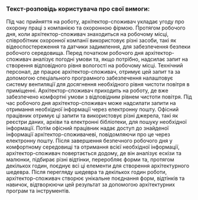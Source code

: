 ### Текст-розповідь користувача про свої вимоги:
Під час прийняття на роботу, архітектор-споживач укладає угоду про охорону праці з компанією та охоронною фірмою.
Протягом робочого дня, коли архітектор-споживач знаходиться на робочому місці, співробітник охоронної компанії використовує різні засоби, такі як відеоспостереження та датчики задимлення, для забезпечення безпеки робочого середовища.
Перед початком робочого дня архітектор-споживач аналізує погодні умови та, якщо потрібно, надсилає запит на створення відповідного рівня вологості на робочому місці.
Технічний персонал, де працює архітектор-споживач, отримує цей запит та за допомогою спеціального програмного забезпечення налаштовує систему вентиляції для досягнення необхідного рівня чистоти повітря в приміщенні.
Архітектор-споживач приходить на роботу, де вже забезпечено комфортні умови з відповідним рівнем чистоти повітря.
Під час робочого дня архітектор-споживач може надсилати запити на отримання необхідної інформації через електронну пошту.
Офісний працівник отримує ці запити та використовує різні джерела, такі як реєстри даних, архіви та електронні бібліотеки, для пошуку необхідної інформації.
Потім офісний працівник надає доступ до знайденої інформації архітектор-споживачеві, повідомляючи про це через електронну пошту.
Після завершення безпечного робочого дня у комфортному середовищі та отримання всієї необхідної інформації, архітектор-споживач повертається додому, де він аналізує ескізи та малюнки, підбирає різні відтінки, переробляє форми та, протягом декількох годин, поєднує всі ці елементи для створення архітектурного шедевра.
Після перегляду шедевра та декількох годин роботи, архітектор-споживач створює унікальне поєднання форм, відтінків та навичок, відтворюючи цей результат за допомогою архітектурних програм та інструментів.
